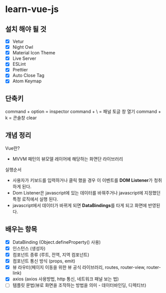 # learn-vue-js

## 설치 해야 될 것

- [x] Vetur
- [x] Night Owl
- [x] Material Icon Theme
- [x] Live Server
- [x] ESLint
- [x] Prettier
- [x] Auto Close Tag
- [x] Atom Keymap

## 단축키

command + option = inspector
command + \ = 패널 토글 창 열기
command + k = 콘솔창 clear

## 개념 정리

Vue란?

- MVVM 패턴의 뷰모델 레이어에 해당하는 화면단 라이브러리

실행순서

- 사용자가 키보드를 입력하거나 클릭 했을 경우 이 이벤트를 **DOM Listener**가 청취하게 된다.
- Dom Listener은 javascript에 있는 데이터를 바꿔주거나 javascript에 지정했던 특정 로직에서 실행 된다.
- javascript에서 데이터가 바뀌게 되면 **DataBindings**를 타게 되고 화면에 반영된다.

## 배우는 항목

- [x] DataBinding (Object.defineProperty() 사용)
- [x] 인스턴스 (생성자)
- [x] 컴포넌트 종류 (루트, 전역, 지역 컴포넌트)
- [x] 컴포넌트 통신 방식 (props, emit)
- [x] 뷰 라우터(페이지 이동을 위한 뷰 공식 라이브러리, routes, router-view, router-link)
- [x] axios (axios 사용방법, http 통신, 네트워크 패널 보는 법)
- [ ] 템플릿 문법(뷰로 화면을 조작하는 방법을 의미 - 데이터바인딩, 디렉티브)
